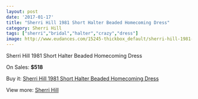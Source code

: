 ```yaml
---
layout: post
date: '2017-01-17'
title: "Sherri Hill 1981 Short Halter Beaded Homecoming Dress"
category: Sherri Hill
tags: ["sherri","bridal","halter","crazy","dress"]
image: http://www.eudances.com/15245-thickbox_default/sherri-hill-1981-short-halter-beaded-homecoming-dress.jpg
---
```

Sherri Hill 1981 Short Halter Beaded Homecoming Dress

On Sales: **$518**
<a href="https://www.eudances.com/en/sherri-hill/4516-sherri-hill-1981-short-halter-beaded-homecoming-dress.html"><amp-img layout="responsive" width="600" height="600" src="//www.eudances.com/15245-thickbox_default/sherri-hill-1981-short-halter-beaded-homecoming-dress.jpg" alt="Sherri Hill 1981 Short Halter Beaded Homecoming Dress 0" /></a>
<a href="https://www.eudances.com/en/sherri-hill/4516-sherri-hill-1981-short-halter-beaded-homecoming-dress.html"><amp-img layout="responsive" width="600" height="600" src="//www.eudances.com/15246-thickbox_default/sherri-hill-1981-short-halter-beaded-homecoming-dress.jpg" alt="Sherri Hill 1981 Short Halter Beaded Homecoming Dress 1" /></a>
<a href="https://www.eudances.com/en/sherri-hill/4516-sherri-hill-1981-short-halter-beaded-homecoming-dress.html"><amp-img layout="responsive" width="600" height="600" src="//www.eudances.com/15247-thickbox_default/sherri-hill-1981-short-halter-beaded-homecoming-dress.jpg" alt="Sherri Hill 1981 Short Halter Beaded Homecoming Dress 2" /></a>
<a href="https://www.eudances.com/en/sherri-hill/4516-sherri-hill-1981-short-halter-beaded-homecoming-dress.html"><amp-img layout="responsive" width="600" height="600" src="//www.eudances.com/15248-thickbox_default/sherri-hill-1981-short-halter-beaded-homecoming-dress.jpg" alt="Sherri Hill 1981 Short Halter Beaded Homecoming Dress 3" /></a>
<a href="https://www.eudances.com/en/sherri-hill/4516-sherri-hill-1981-short-halter-beaded-homecoming-dress.html"><amp-img layout="responsive" width="600" height="600" src="//www.eudances.com/15249-thickbox_default/sherri-hill-1981-short-halter-beaded-homecoming-dress.jpg" alt="Sherri Hill 1981 Short Halter Beaded Homecoming Dress 4" /></a>

Buy it: [Sherri Hill 1981 Short Halter Beaded Homecoming Dress](https://www.eudances.com/en/sherri-hill/4516-sherri-hill-1981-short-halter-beaded-homecoming-dress.html "Sherri Hill 1981 Short Halter Beaded Homecoming Dress")

View more: [Sherri Hill](https://www.eudances.com/en/80-Sherri-Hill "Sherri Hill")